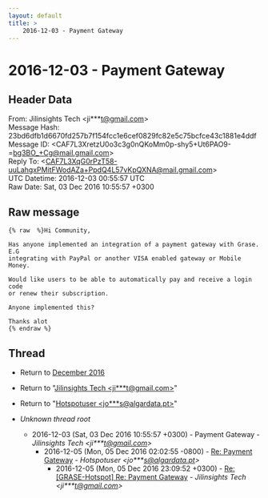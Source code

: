 ```yaml
---
layout: default
title: >
    2016-12-03 - Payment Gateway
---
```


# 2016-12-03 - Payment Gateway

## Header Data

From: Jilinsights Tech \<ji***t@gmail.com\><br>
Message Hash: 23bd6dfb1d6670fd257b7f154fcc1e6cef0829fc82e5c75bcfce43c1881e4ddf<br>
Message ID: \<CAF7L3XretzU0o3c3g0nQKoMm0p-shy5+Ut6PAO9-=bg3BO_+Cg@mail.gmail.com\><br>
Reply To: \<CAF7L3XqG0rPzT58-uuLahgxPMitFWodAZa+PpdQ4L57vKpQXNA@mail.gmail.com\><br>
UTC Datetime: 2016-12-03 00:55:57 UTC<br>
Raw Date: Sat, 03 Dec 2016 10:55:57 +0300<br>

## Raw message

```
{% raw  %}Hi Community,

Has anyone implemented an integration of a payment gateway with Grase. E.G
integrating with PayPal or another VISA enabled gateway or Mobile Money.

Would like users to be able to automatically pay and receive a login code
or renew their subscription.

Anyone implemented this?

Thanks alot
{% endraw %}
```

## Thread

+ Return to [December 2016](/archive/2016/12)

+ Return to "[Jilinsights Tech <ji***t<span>@</span>gmail.com>](/authors/ji___t_at_gmail_com)"
+ Return to "[Hotspotuser <jo***s<span>@</span>algardata.pt>](/authors/jo___s_at_algardata_pt)"

+ _Unknown thread root_
  + 2016-12-03 (Sat, 03 Dec 2016 10:55:57 +0300) - Payment Gateway - _Jilinsights Tech \<ji***t@gmail.com\>_
    + 2016-12-05 (Mon, 05 Dec 2016 02:02:55 -0800) - [Re: Payment Gateway](/archive/2016/12/2df9f90cf972f0d44557db0d579c20c519d998ff9bc752c02c6ddcb55b2748a4) - _Hotspotuser \<jo***s@algardata.pt\>_
      + 2016-12-05 (Mon, 05 Dec 2016 23:09:52 +0300) - [Re: [GRASE-Hotspot] Re: Payment Gateway](/archive/2016/12/95d78b602907b191ca25020acada8f7c2cb06ea8ce488ac239e794a73aeb8517) - _Jilinsights Tech \<ji***t@gmail.com\>_

